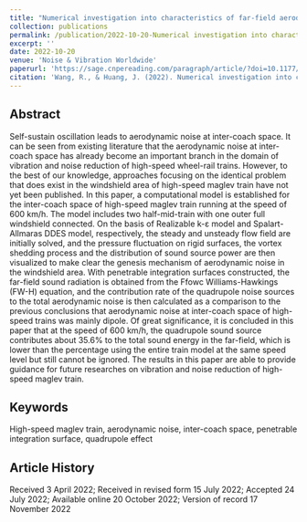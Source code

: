 ```yaml
---
title: "Numerical investigation into characteristics of far-field aerodynamic noise radiated by inter-coach space of high-speed maglev trains"
collection: publications
permalink: /publication/2022-10-20-Numerical investigation into characteristics of far-field aerodynamic noise radiated by inter-coach space of high-speed maglev trains
excerpt: ''
date: 2022-10-20
venue: 'Noise & Vibration Worldwide'
paperurl: 'https://sage.cnpereading.com/paragraph/article/?doi=10.1177/09574565221128063'
citation: 'Wang, R., & Huang, J. (2022). Numerical investigation into characteristics of far-field aerodynamic noise radiated by inter-coach space of high-speed maglev trains. Noise & Vibration Worldwide, 53(9-10), 464-479. https://doi.org/10.1177/09574565221128063'
---
```


## Abstract
Self-sustain oscillation leads to aerodynamic noise at inter-coach space. It can be seen from existing literature that the aerodynamic noise at inter-coach space has already become an important branch in the domain of vibration and noise reduction of high-speed wheel-rail trains. However, to the best of our knowledge, approaches focusing on the identical problem that does exist in the windshield area of high-speed maglev train have not yet been published. In this paper, a computational model is established for the inter-coach space of high-speed maglev train running at the speed of 600 km/h. The model includes two half-mid-train with one outer full windshield connected. On the basis of Realizable k-ε model and Spalart-Allmaras DDES model, respectively, the steady and unsteady flow field are initially solved, and the pressure fluctuation on rigid surfaces, the vortex shedding process and the distribution of sound source power are then visualized to make clear the genesis mechanism of aerodynamic noise in the windshield area. With penetrable integration surfaces constructed, the far-field sound radiation is obtained from the Ffowc Williams-Hawkings (FW-H) equation, and the contribution rate of the quadrupole noise sources to the total aerodynamic noise is then calculated as a comparison to the previous conclusions that aerodynamic noise at inter-coach space of high-speed trains was mainly dipole. Of great significance, it is concluded in this paper that at the speed of 600 km/h, the quadrupole sound source contributes about 35.6% to the total sound energy in the far-field, which is lower than the percentage using the entire train model at the same speed level but still cannot be ignored. The results in this paper are able to provide guidance for future researches on vibration and noise reduction of high-speed maglev train.

## Keywords

High-speed maglev train, aerodynamic noise, inter-coach space, penetrable integration surface, quadrupole effect


## Article History

Received 3 April 2022; Received in revised form 15 July 2022; Accepted 24 July 2022; Available online 20 October 2022; Version of record 17 November 2022
